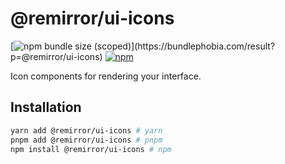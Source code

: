 # @remirror/ui-icons

[![npm bundle size (scoped)](https://img.shields.io/bundlephobia/minzip/@remirror/ui-icons.svg?)](https://bundlephobia.com/result?p=@remirror/ui-icons)
[![npm](https://img.shields.io/npm/dm/@remirror/ui-icons.svg?&logo=npm)](https://www.npmjs.com/package/@remirror/ui-icons)

Icon components for rendering your interface.

## Installation

```bash
yarn add @remirror/ui-icons # yarn
pnpm add @remirror/ui-icons # pnpm
npm install @remirror/ui-icons # npm
```
